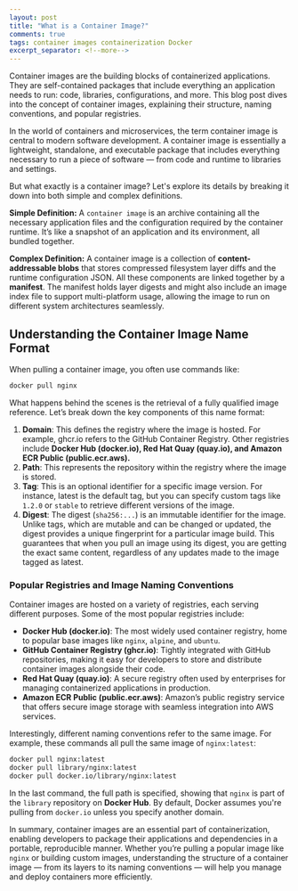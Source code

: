 ```yaml
---
layout: post
title: "What is a Container Image?"
comments: true
tags: container images containerization Docker
excerpt_separator: <!--more-->
---
```


Container images are the building blocks of containerized applications. They are self-contained packages that include everything an application needs to run: code, libraries, configurations, and more. This blog post dives into the concept of container images, explaining their structure, naming conventions, and popular registries. 
<!--more-->

In the world of containers and microservices, the term container image is central to modern software development. A container image is essentially a lightweight, standalone, and executable package that includes everything necessary to run a piece of software — from code and runtime to libraries and settings.

But what exactly is a container image? Let's explore its details by breaking it down into both simple and complex definitions.

**Simple Definition:**
A `container image` is an archive containing all the necessary application files and the configuration required by the container runtime. It’s like a snapshot of an application and its environment, all bundled together.

**Complex Definition:**
A container image is a collection of **content-addressable blobs** that stores compressed filesystem layer diffs and the runtime configuration JSON. All these components are linked together by a **manifest**. The manifest holds layer digests and might also include an image index file to support multi-platform usage, allowing the image to run on different system architectures seamlessly.

## Understanding the Container Image Name Format

When pulling a container image, you often use commands like:

```bash
docker pull nginx
```

What happens behind the scenes is the retrieval of a fully qualified image reference. Let’s break down the key components of this name format:

1. **Domain**: This defines the registry where the image is hosted. For example, ghcr.io refers to the GitHub Container Registry. Other registries include **Docker Hub (docker.io), Red Hat Quay (quay.io), and Amazon ECR Public (public.ecr.aws).**
2. **Path**: This represents the repository within the registry where the image is stored.
3. **Tag**: This is an optional identifier for a specific image version. For instance, latest is the default tag, but you can specify custom tags like `1.2.0` or `stable` to retrieve different versions of the image.
4. **Digest**: The digest (`sha256:...`) is an immutable identifier for the image. Unlike tags, which are mutable and can be changed or updated, the digest provides a unique fingerprint for a particular image build. This guarantees that when you pull an image using its digest, you are getting the exact same content, regardless of any updates made to the image tagged as latest.

### Popular Registries and Image Naming Conventions

Container images are hosted on a variety of registries, each serving different purposes. Some of the most popular registries include:

- **Docker Hub (docker.io)**: The most widely used container registry, home to popular base images like `nginx`, `alpine`, and `ubuntu`.
- **GitHub Container Registry (ghcr.io)**: Tightly integrated with GitHub repositories, making it easy for developers to store and distribute container images alongside their code.
- **Red Hat Quay (quay.io)**: A secure registry often used by enterprises for managing containerized applications in production.
- **Amazon ECR Public (public.ecr.aws)**: Amazon’s public registry service that offers secure image storage with seamless integration into AWS services.

Interestingly, different naming conventions refer to the same image. For example, these commands all pull the same image of `nginx:latest`:

```bash
docker pull nginx:latest
docker pull library/nginx:latest
docker pull docker.io/library/nginx:latest
```

In the last command, the full path is specified, showing that `nginx` is part of the `library` repository on **Docker Hub**. By default, Docker assumes you're pulling from `docker.io` unless you specify another domain.

In summary, container images are an essential part of containerization, enabling developers to package their applications and dependencies in a portable, reproducible manner. Whether you’re pulling a popular image like `nginx` or building custom images, understanding the structure of a container image — from its layers to its naming conventions — will help you manage and deploy containers more efficiently.
